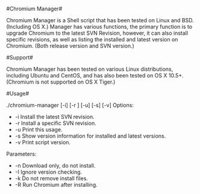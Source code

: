 #Chromium Manager#

Chromium Manager is a Shell script that has been tested on Linux and BSD. (Including OS X.)
Manager has various functions, the primary function is to upgrade Chromium to the latest
SVN Revision, however, it can also install specific revisions, as well as listing the installed
and latest version on Chromium. (Both release version and SVN version.)

#Support#

Chromium Manager has been tested on various Linux distributions, including Ubuntu and CentOS, 
and has also been tested on OS X 10.5+. (Chromium is not supported on OS X Tiger.)

#Usage#

./chromium-manager [-i] [-r <revision>] [-u] [-s] [-v] <parameters>
Options:
* -i                      Install the latest SVN revision.
* -r <revision>           Install a specific SVN revision.
* -u                      Print this usage.
* -s                      Show version information for installed and latest versions.
* -v                      Print script version.

Parameters:
* -n                      Download only, do not install.
* -I                      Ignore version checking.
* -k                      Do not remove install files.
* -R                      Run Chromium after installing.
